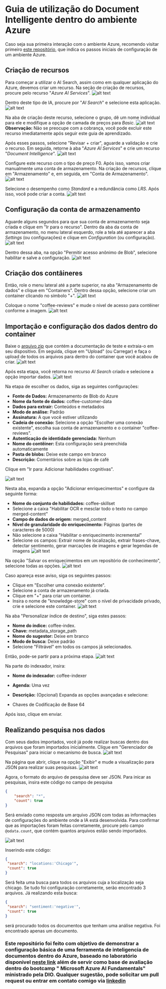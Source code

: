 # Guia de utilização do Document Intelligente dentro do ambiente Azure

Caso seja sua primeira interação com o ambiente Azure, recomendo visitar primeiro [este repositório](https://github.com/HugoCSouza/inicio-azure), que indica os passos iniciais de configuração de um ambiente Azure.

## Criação de recursos

Para começar a utilizar o AI Search, assim como em qualquer aplicação do Azure, devemos criar um recurso. Na seção de criação de recursos, procure pelo recurso "*Azure AI Services*".
![alt text](src/prints/image.png)

Dentro deste tipo de IA, procure por "*AI Search*" e selecione esta aplicação.
![alt text](src/prints/image-1.png)

Na aba de criação deste recurso, selecione o grupo, dê um nome individual para ele e modifique a opção de camada de preços para *Basic*.
![alt text](src/prints/image-2.png)
**Observação:** Não se preocupe com a cobrança, você pode excluir este recurso imediatamente após seguir este guia de aprendizado.

Após esses passos, selecione "Revisar + criar", aguarde a validação e crie o recurso. Em seguida, retorne à aba "*Azure AI Services*" e crie um recurso "*Document Intelligence*".
![alt text](src/prints/image-3.png)

Configure este recurso com o tipo de preço F0. Após isso, vamos criar manualmente uma conta de armazenamento. Na criação de recursos, clique em "Armazenamento" e, em seguida, em "Conta de Armazenamento".
![alt text](src/prints/image-4.png)

Selecione o desempenho como *Standard* e a redundância como *LRS*. Após isso, você pode criar a conta.
![alt text](src/prints/image-5.png)

## Configuração da conta de armazenamento

Aguarde alguns segundos para que sua conta de armazenamento seja criada e clique em "Ir para o recurso". Dentro da aba da conta de armazenamento, no menu lateral esquerdo, role a tela até aparecer a aba *Settings* (ou configurações) e clique em *Configuration* (ou configuração).
![alt text](src/prints/image-6.png)

Dentro dessa aba, na opção "Permitir acesso anônimo de Blob", selecione habilitar e salve a configuração.
![alt text](src/prints/image-7.png)

## Criação dos contâineres

Então, role o menu lateral até a parte superior, na aba "Armazenamento de dados" e clique em "Containers". Dentro dessa opção, selecione criar um container clicando no símbolo "+".
![alt text](src/prints/image-8.png)

Coloque o nome "coffee-reviews" e mude o nivel de acesso para contêiner conforme a imagem.
![alt text](src/prints/image-9.png)

## Importação e configuração dos dados dentro do container

Baixe o [arquivo zip](https://aka.ms/mslearn-coffee-reviews) que contém a documentação de teste e extraia-o em seu dispositivo. Em seguida, clique em "Upload" (ou Carregar) e faça o upload de todos os arquivos para dentro do container que você acabou de criar.
![alt text](src/prints/image-11.png)

Após esta etapa, você retorna no recurso *AI Search* criado e selecione a opção importar dados.
![alt text](src/prints/image-10.png)

Na etapa de escolher os dados, siga as seguintes configurações:

- **Fonte de Dados:** Armazenamento de Blob do Azure
- **Nome da fonte de dados:** coffee-customer-data
- **Dados para extrair:** Conteúdos e metadados
- **Modo de análise:** Padrão
- **Assinatura:** A que você estiver utilizando
- **Cadeia de conexão:** Selecione a opção "Escolher uma conexão existente", escolha sua conta de armazenamento e o container "coffee-reviews".
- **Autenticação de identidade gerenciada:** Nenhum
- **Nome do contêiner:** Esta configuração será preenchida automaticamente
- **Pasta de blobs:** Deixe este campo em branco
- **Descrição:** Comentários sobre as lojas de café

Clique em "Ir para: Adicionar habilidades cognitivas".

![alt text](src/prints/image-13.png)

Nesta aba, expanda a opção "Adicionar enriquecimentos" e configure da seguinte forma:

- **Nome do conjunto de habilidades:** coffee-skillset
- Selecione a caixa "Habilitar OCR e mesclar todo o texto no campo merged-content"
- **Campo de dados de origem:** merged_content
- **Nível de granularidade do enriquecimento:** Páginas (partes de caracteres de 5000)
- Não selecione a caixa "Habilitar o enriquecimento incremental"
- Selecione os campos: Extrair nome de localização, extrair frases-chave, detectar sentimento, gerar marcações de imagens e gerar legendas de imagens
![alt text](src/prints/image-14.png)

Na opção "Salvar os enriquecimentos em um repositório de conhecimento", selecione todas as opções.
![alt text](src/prints/image-16.png)

Caso apareça esse aviso, siga os seguintes passos:

- Clique em "Escolher uma conexão existente".
- Selecione a conta de armazenamento já criada.
- Clique em "+" para criar um container.
- Insira o nome de "knowledge-store" com o nível de privacidade privado, crie e selecione este container.
![alt text](src/prints/image-15.png)

Na aba "Personalizar índice de destino", siga estes passos:

- **Nome do índice:** coffee-index.
- **Chave:** metadata_storage_path
- **Nome do sugestor:** Deixe em branco
- **Modo de busca:** Deixe padrão
- Selecione "Filtrável" em todos os campos já selecionados.

Então, pode-se partir para a próxima etapa.
![alt text](src/prints/image-17.png)

Na parte do indexador, insira:

- **Nome do indexador:** coffee-indexer
- **Agenda:** Uma vez
- **Descrição:** (Opcional)
Expanda as opções avançadas e selecione:

- Chaves de Codificação de Base 64

Após isso, clique em enviar.

## Realizando pesquisa nos dados

Com seus dados importados, você já pode realizar buscas dentro dos arquivos que foram importados inicialmente. Clique em "Gerenciador de Pesquisas" para iniciar o mecanismo de busca.
![alt text](src/prints/image-18.png)

Na página que abrir, clique na opção "Exibir" e mude a visualização para JSON para realizar suas pesquisas.
![alt text](src/prints/image-19.png)

Agora, o formato do arquivo de pesquisa deve ser JSON. Para inicar as pesquisas, insira este código no campo de pesquisa

```json
{
    "search": "*",
    "count": true
}
```

Será enviado como resposta um arquivo JSON com todas as informações de configurações do ambiente onde a IA está desenvolvida. Para confirmar que as importações foram feitas corretamente, procure pelo campo `@odata.count`, que contém quantos arquivos estão sendo importados.

![alt text](image-20.png)

Inserindo este código:

```json
{
 "search": "locations:'Chicago'",
 "count": true
}
```

Será feita uma busca para todos os arquivos cuja a localização seja chicago. Se tudo foi configuração corretamente, serão encontrado 3 arquivos. Já realizando esta busca:

```json
{
 "search": "sentiment:'negative'",
 "count": true
}
```

será procurado todos os documentos que tenham uma análise negativa. Foi encontrado apenas um documento.

### Este repositório foi feito com objetivo de demonstrar a configuração básica de uma ferramenta de inteligencia de documentos dentro do Azure, baseado no laboratório disponivel [neste link](https://microsoftlearning.github.io/mslearn-ai-fundamentals/Instructions/Labs/11-ai-search.html) além de servir como base de avaliação dentro do bootcamp " Microsoft Azure AI Fundamentals" ministrado pela DIO. Qualquer sugestão, pode solicitar um pull request ou entrar em contato comigo via [linkedin](https://www.linkedin.com/in/hugo-cs-souza/)
